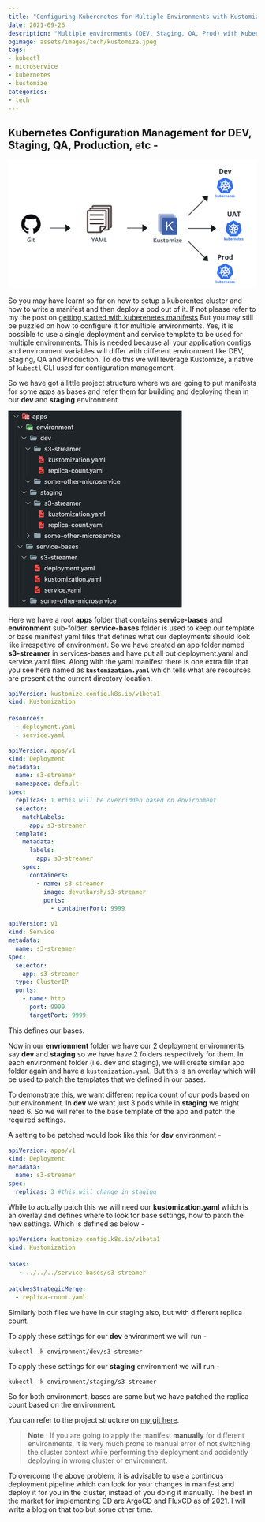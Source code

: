 ```yaml
---
title: "Configuring Kuberenetes for Multiple Environments with Kustomize"
date: 2021-09-26
description: "Multiple environments (DEV, Staging, QA, Prod) with Kubernetes and Kustomize"
ogimage: assets/images/tech/kustomize.jpeg
tags: 
- kubectl
- microservice
- kubernetes
- kustomize
categories:
- tech
---
```

Kubernetes Configuration Management for DEV, Staging, QA, Production, etc - 
---

![kustomize](assets/images/tech/kustomize.jpeg)

So you may have learnt so far on how to setup a kuberentes cluster and how to write a manifest and then deploy a pod out of it. If not please refer to my the post on [getting started with kuberenetes manifests](../getting-started-with-kubernetes-manifests/) But you may still be puzzled on how to configure it for multiple environments. Yes, it is possible to use a single deployment and service template to be used for multiple environments. This is needed because all your application configs and environment variables will differ with different environment like DEV, Staging, QA and Production. To do this we will leverage  Kustomize, a native of ```kubectl``` CLI used for configuration management.

So we have got a little project structure where we are going to put manifests for some apps as bases and refer them for building and deploying them in our **dev** and **staging** environment.

![dir-structure](assets/images/tech/dir-structure-kustomize.png)

Here we have a root **apps** folder that contains **service-bases** and **environment** sub-folder. **service-bases** folder is used to keep our template or base manifest yaml files that defines what our deployments should look like irrespetive of environment. So we have created an app folder named **s3-streamer** in services-bases and have put all out deployment.yaml and service.yaml files. Along with the yaml manifest there is one extra file that you see here named as **```kustomization.yaml```** which tells what are resources are present at the current directory location.
```kustomization.yaml
apiVersion: kustomize.config.k8s.io/v1beta1
kind: Kustomization

resources:
  - deployment.yaml
  - service.yaml
```
```deployment.yaml
apiVersion: apps/v1
kind: Deployment
metadata:
  name: s3-streamer
  namespace: default
spec:
  replicas: 1 #this will be overridden based on environment
  selector:
    matchLabels:
      app: s3-streamer
  template:
    metadata:
      labels:
        app: s3-streamer
    spec:
      containers:
        - name: s3-streamer
          image: devutkarsh/s3-streamer
          ports:
            - containerPort: 9999
```
```service.yaml
apiVersion: v1
kind: Service
metadata:
  name: s3-streamer
spec:
  selector:
    app: s3-streamer
  type: ClusterIP
  ports:
    - name: http
      port: 9999
      targetPort: 9999
```
This defines our bases.

Now in our **envrionment** folder we have our 2 deployment environments say **dev** and **staging** so we have have 2 folders respectively for them. In each environment folder (i.e. dev and staging), we will create similar app folder again and have a ```kustomization.yaml```. But this is an overlay which will be used to patch the templates that we defined in our bases.

To demonstrate this, we want different replica count of our pods based on our environment. In **dev** we want just 3 pods while in **staging** we might need 6. So we will refer to the base template of the app and patch the required settings.

A setting to be patched would look like this for **dev** environment -
```replica-count.yaml
apiVersion: apps/v1
kind: Deployment
metadata:
  name: s3-streamer
spec:
  replicas: 3 #this will change in staging
```

While to actually patch this we will need our **kustomization.yaml** which is an overlay and defines where to look for base settings, how to patch the new settings. Which is defined as below -

```kustomization.yaml
apiVersion: kustomize.config.k8s.io/v1beta1
kind: Kustomization

bases:
   - ../../../service-bases/s3-streamer

patchesStrategicMerge:
  - replica-count.yaml
```

Similarly both files we have in our staging also, but with different replica count.

To apply these settings for our **dev** environment we will run -
```
kubectl -k environment/dev/s3-streamer
```

To apply these settings for our **staging** environment we will run -
```
kubectl -k environment/staging/s3-streamer
```

So for both environment, bases are same but we have patched the replica count based on the environment.

You can refer to the project structure on [my git here](https://github.com/devutkarsh/kubernetes/tree/master/apps).

> **Note** : If you are going to apply the manifest **manually** for different environments, it is very much prone to manual error of not switching the cluster context while performing the deployment and accidently deploying in wrong cluster or environment.

To overcome the above problem, it is advisable to use a continous deployment pipeline which can look for your changes in manifest and deploy it for you in the cluster, instead of you doing it manually. The best in the market for implementing CD are ArgoCD and FluxCD as of 2021. I will write a blog on that too but some other time.







